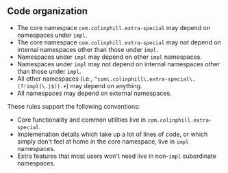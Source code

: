 ## Code organization

- The core namespace `com.colinphill.extra-special` may depend on namespaces under `impl`.
- The core namespace `com.colinphill.extra-special` may not depend on internal namespaces other than those under `impl`.
- Namespaces under `impl` may depend on other `impl` namespaces.
- Namespaces under `impl` may not depend on internal namespaces other than those under `impl`.
- All other namespaces (i.e., `^com\.colinphill\.extra-special\.(?!impl(\.|$)).+`) may depend on anything.
- All namespaces may depend on external namespaces.

These rules support the following conventions:

- Core functionality and common utilities live in `com.colinphill.extra-special`.
- Implemenation details which take up a lot of lines of code, or which simply don't feel at home in the core namespace, live in `impl` namespaces.
- Extra features that most users won't need live in non-`impl` subordinate namespaces.
